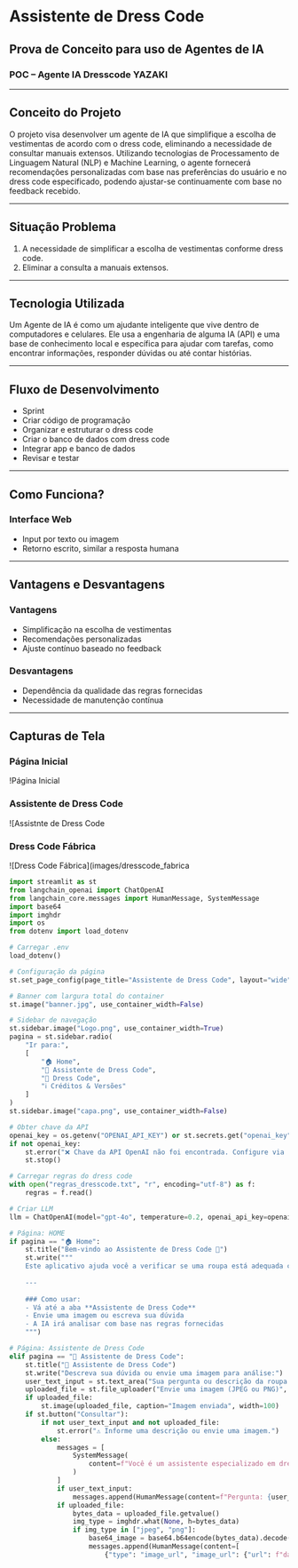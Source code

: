 # Assistente de Dress Code

## Prova de Conceito para uso de Agentes de IA

### POC – Agente IA Dresscode YAZAKI

---

## Conceito do Projeto

O projeto visa desenvolver um agente de IA que simplifique a escolha de vestimentas de acordo com o dress code, eliminando a necessidade de consultar manuais extensos. Utilizando tecnologias de Processamento de Linguagem Natural (NLP) e Machine Learning, o agente fornecerá recomendações personalizadas com base nas preferências do usuário e no dress code especificado, podendo ajustar-se continuamente com base no feedback recebido.

---

## Situação Problema

1. A necessidade de simplificar a escolha de vestimentas conforme dress code.
2. Eliminar a consulta a manuais extensos.

---

## Tecnologia Utilizada

Um Agente de IA é como um ajudante inteligente que vive dentro de computadores e celulares. Ele usa a engenharia de alguma IA (API) e uma base de conhecimento local e específica para ajudar com tarefas, como encontrar informações, responder dúvidas ou até contar histórias.

---

## Fluxo de Desenvolvimento

- Sprint
- Criar código de programação
- Organizar e estruturar o dress code
- Criar o banco de dados com dress code
- Integrar app e banco de dados
- Revisar e testar

---

## Como Funciona?

### Interface Web

- Input por texto ou imagem
- Retorno escrito, similar a resposta humana

---

## Vantagens e Desvantagens

### Vantagens

- Simplificação na escolha de vestimentas
- Recomendações personalizadas
- Ajuste contínuo baseado no feedback

### Desvantagens

- Dependência da qualidade das regras fornecidas
- Necessidade de manutenção contínua

---

## Capturas de Tela

### Página Inicial
!Página Inicial

### Assistente de Dress Code
![Assistnte de Dress Code

### Dress Code Fábrica
![Dress Code Fábrica](images/dresscode_fabrica
```python
import streamlit as st
from langchain_openai import ChatOpenAI
from langchain_core.messages import HumanMessage, SystemMessage
import base64
import imghdr
import os
from dotenv import load_dotenv

# Carregar .env
load_dotenv()

# Configuração da página
st.set_page_config(page_title="Assistente de Dress Code", layout="wide")

# Banner com largura total do container
st.image("banner.jpg", use_container_width=False)

# Sidebar de navegação
st.sidebar.image("Logo.png", use_container_width=True)
pagina = st.sidebar.radio(
    "Ir para:",
    [
        "🏠 Home",
        "🧥 Assistente de Dress Code",
        "📄 Dress Code",
        "ℹ️ Créditos & Versões"
    ]
)
st.sidebar.image("capa.png", use_container_width=False)

# Obter chave da API
openai_key = os.getenv("OPENAI_API_KEY") or st.secrets.get("openai_key", None)
if not openai_key:
    st.error("❌ Chave da API OpenAI não foi encontrada. Configure via .env ou st.secrets.")
    st.stop()

# Carregar regras do dress code
with open("regras_dresscode.txt", "r", encoding="utf-8") as f:
    regras = f.read()

# Criar LLM
llm = ChatOpenAI(model="gpt-4o", temperature=0.2, openai_api_key=openai_key)

# Página: HOME
if pagina == "🏠 Home":
    st.title("Bem-vindo ao Assistente de Dress Code 👗")
    st.write("""
    Este aplicativo ajuda você a verificar se uma roupa está adequada conforme regras específicas de vestimenta (dress code).
    
    ---
    
    ### Como usar:
    - Vá até a aba **Assistente de Dress Code**
    - Envie uma imagem ou escreva sua dúvida
    - A IA irá analisar com base nas regras fornecidas
    """)

# Página: Assistente de Dress Code
elif pagina == "🧥 Assistente de Dress Code":
    st.title("👔 Assistente de Dress Code")
    st.write("Descreva sua dúvida ou envie uma imagem para análise:")
    user_text_input = st.text_area("Sua pergunta ou descrição da roupa:")
    uploaded_file = st.file_uploader("Envie uma imagem (JPEG ou PNG)", type=["jpg", "jpeg", "png"])
    if uploaded_file:
        st.image(uploaded_file, caption="Imagem enviada", width=100)
    if st.button("Consultar"):
        if not user_text_input and not uploaded_file:
            st.error("⚠️ Informe uma descrição ou envie uma imagem.")
        else:
            messages = [
                SystemMessage(
                    content=f"Você é um assistente especializado em dress code. Use as regras a seguir para responder:\n{regras}"
                )
            ]
            if user_text_input:
                messages.append(HumanMessage(content=f"Pergunta: {user_text_input}"))
            if uploaded_file:
                bytes_data = uploaded_file.getvalue()
                img_type = imghdr.what(None, h=bytes_data)
                if img_type in ["jpeg", "png"]:
                    base64_image = base64.b64encode(bytes_data).decode("utf-8")
                    messages.append(HumanMessage(content=[
                        {"type": "image_url", "image_url": {"url": f"data:image/{img_type};base64,{base64_image}"}}
                   
